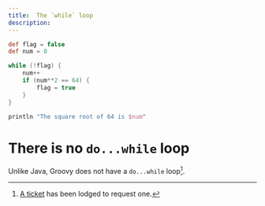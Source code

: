 ```yaml
---
title:	The `while` loop
description:	
---
```



```groovy
def flag = false
def num = 0

while (!flag) {
    num++
    if (num**2 == 64) {
        flag = true
    }
}

println "The square root of 64 is $num"
```

# There is no `do...while` loop 

Unlike Java, Groovy does not have a `do...while` loop[^dowhile].

[^dowhile]: [A ticket](https://jira.codehaus.org/browse/GROOVY-5348) has been lodged to request one.